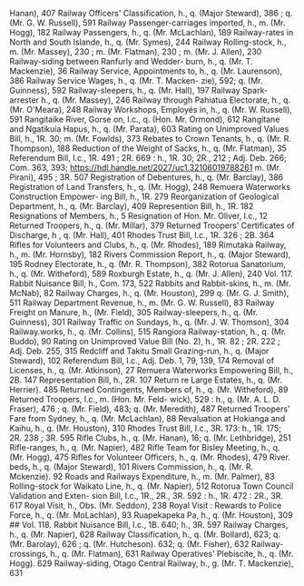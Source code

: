 Hanan), 407 Railway Officers' Classification, h., q. (Major Steward), 386 ; q. (Mr. G. W. Russell), 591 Railway Passenger-carriages imported, h., m. (Mr. Hogg), 182 Railway Passengers, h., q. (Mr. McLachlan), 189 Railway-rates in North and South Islande, h., q. (Mr. Symes), 244 Railway Rolling-stock, h., m. (Mr. Massey), 230 ; m. (Mr. Flatman), 230 ; m. (Mr. J. Allen), 230 Railway-siding between Ranfurly and Wedder- burn, h., q. (Mr. T. Mackenzie), 36 Railway Service, Appointments to, h., q. (Mr. Laurenson), 386 Railway Service Wages, h., q. (Mr. T. Macken- zie), 592; q. (Mr. Guinness), 592 Railway-sleepers, h., q. (Mr. Hall), 197 Railway Spark-arrester h., q. (Mr. Massey), 246 Railway through Pahiatua Electorate, h., q. (Mr. O'Meara), 248 Railway Workshops, Employés in, h., q. (Mr. W. Russell), 591 Rangitaike River, Gorse on, l.c., q. (Hon. Mr. Ormond), 612 Rangitane and Ngatikuia Hapus, h., q. (Mr. Parata), 603 Rating on Unimproved Values Bill, h., 1R. 30; m. (Mr. Fowlds), 373 Rebates to Crown Tenants, h., q. (Mr. R. Thompson), 188 Reduction of the Weight of Sacks, h., q. (Mr. Flatman), 35 Referendum Bill, l.c., 1R. 491 ; 2R. 669 : h., 1R. 30; 2R., 212 ; Adj. Deb. 266; Com. 363, 393; https://hdl.handle.net/2027/uc1.32106019788261 m. (Mr. Pirani), 495 ; 3R. 507 Registration of Debentures, h., q. (Mr. Barclay), 386 Registration of Land Transfers, h., q. (Mr. Hogg), 248 Remuera Waterworks Construction Empower- ing Bill, h., 1R. 279 Reorganization of Geological Department, h., q. (Mr. Barclay), 409 Represention Bill, h., 1R. 182 Resignations of Members, h., 5 Resignation of Hon. Mr. Oliver, l.c., 12 Returned Troopers, h., q. (Mr. Millar), 379 Returned Troopers' Certificates of Discharge, h , q. (Mr. Hall), 401 Rhodes Trust Bill, I.c., 1R. 326 ; 2B. 364 Rifles for Volunteers and Clubs, h., q. (Mr. Rhodes), 189 Rimutaka Railway, h., m. (Mr. Hornsby), 182 Rivers Commission Report, h., q. (Major Steward), 195 Rodney Electorate, h., q. (Mr. R. Thompson), 382 Rotorua Sanatorium, h., q. (Mr. Witheford), 589 Roxburgh Estate, h., q. (Mr. J. Allen), 240 Vol. 117. Rabbit Nuisance Bill, h., Com. 173, 522 Rabbits and Rabbit-skins, h., m. (Mr. McNab), 82 Railway Charges, h., q. (Mr. Houston), 299 q. (Mr. G. J. Smith), 511 Railway Department Revenue, h., m. (Mr. G. W. Russell), 83 Railway Freight on Manure, h., (Mr. Field), 305 Railway-sleepers, h., q. (Mr. Guinness), 301 Railway Traffic on Sundays, h., q. (Mr. J. W. Thomson), 304 Railway.works, h., q. (Mr. Collins), 515 Rangiora Railway-station, h., q. (Mr. Buddo), 90 Rating on Unimproved Value Bill (No. 2), h., 1R. 82 ; 2R. 222 ; Adj. Deb. 255, 315 Redcliff and Takitu Small Grazing-run, h., q. (Major Steward), 102 Referendum Bill, I.c., Adj. Deb. 1, 79, 139, 174 Removal of Licenses, h., q. (Mr. Atkinson), 27 Remuera Waterworks Empowering Bill, h., 2B. 147 Representation Bill, h., 2R. 107 Return re Large Estates, h., q. (Mr. Herrier). 485 Returned Contingents, Members of, h., q. (Mr. Witheford), 89 Returned Troopers, l.c., m. (Hon. Mr. Feld- wick), 529 : h., q. (Mr. A. L. D. Fraser), 476 ; q. (Mr. Field), 483; q. (Mr. Meredith), 487 Returned Troopers' Fare from Sydney, h., q. (Mr. McLachlan), 88 Revaluation at Hokianga and Kaihu, h., q. (Mr. Houston), 310 Rhodes Trust Bill, I.c., 3R. 173: h., 1R. 175; 2R. 238 ; 3R. 595 Rifle Clubs, h., q. (Mr. Hanan), 16; q. (Mr. Lethbridge), 251 Rifle-ranges, h., q. (Mr. Napier), 482 Rifle Team for Bisley Meeting, h., q. (Mr. Hogg), 475 Rifles for Volunteer Officers, h., q. (Mr. Rhodes), 479 River. beds, h., q. (Major Steward), 101 Rivers Commission, h., q. (Mr. R. Mckenzie). 92 Roads and Railways Expenditure, h., m. (Mr. Palmer), 83 Rolling-stock for Waikato Line, h., q. (Mr. Napier), 512 Rotorua Town Council Validation and Exten- sion Bill, I.c., 1R., 2R., 3R. 592 : h., 1R. 472 : 2R., 3R. 617 Royal Visit, h., Obs. (Mr. Seddon), 238 Royal Visit : Rewards to Police Force, h., q. (Mr. MoLachlan), 93 Ruapekapeka Pa, h., q. (Mr. Houston), 309 ## Vol. 118. Rabbit Nuisance Bill, I.c., 1B. 640; h., 3R. 597 Railway Charges, h., q. (Mr. Napier), 628 Railway Classification, h., q. (Mr. Bollard), 623; q. (Mr. Barolay), 626 ; q. (Mr. Hutcheson). 632; q. (Mr. Fisher), 632 Railway-crossings, h., q. (Mr. Flatman), 631 Railway Operatives' Plebiscite, h., q. (Mr. Hogg). 629 Railway-siding, Otago Central Railway, h., g. (Mr. T. Mackenzie), 631 